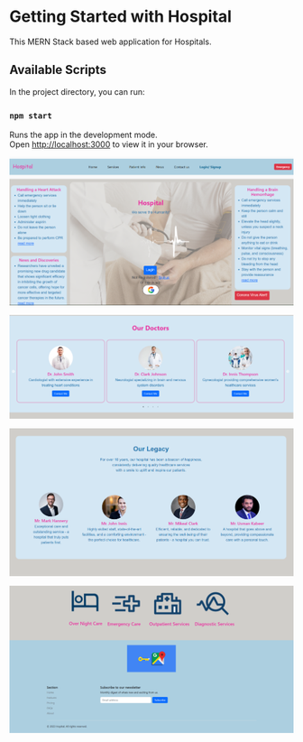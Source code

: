 # Getting Started with Hospital
This MERN Stack based web application for Hospitals.

## Available Scripts
In the project directory, you can run:

### `npm start`

Runs the app in the development mode.\
Open [http://localhost:3000](http://localhost:3000) to view it in your browser.

![Image-1](h1.png)


![Image-2](h2.png)


![Image-3](h3.png)


![Image-4](h4.png)
